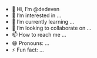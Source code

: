 - 👋 Hi, I’m @dedeven
- 👀 I’m interested in ...
- 🌱 I’m currently learning ...
- 💞️ I’m looking to collaborate on ...
- 📫 How to reach me ...
- 😄 Pronouns: ...
- ⚡ Fun fact: ...

<!---
dedeven/dedeven is a ✨ special ✨ repository because its `README.md` (this file) appears on your GitHub profile.
You can click the Preview link to take a look at your changes.
--->

